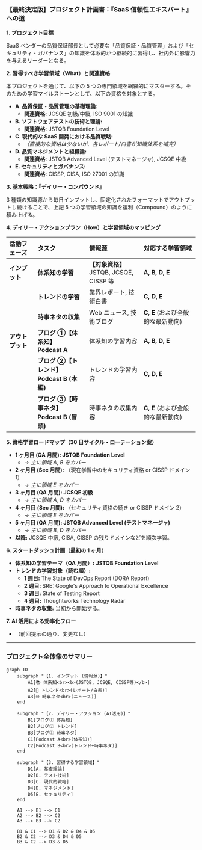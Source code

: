 ### **【最終決定版】プロジェクト計画書：『SaaS 信頼性エキスパート』への道**

**1. プロジェクト目標**

SaaS ベンダーの品質保証部長として必要な「品質保証・品質管理」および「セキュリティ・ガバナンス」の知識を体系的かつ継続的に習得し、社内外に影響力を与えるリーダーとなる。

**2. 習得すべき学習領域（What）と関連資格**

本プロジェクトを通じて、以下の 5 つの専門領域を網羅的にマスターする。そのための学習マイルストーンとして、以下の資格を対象とする。

- **A. 品質保証・品質管理の基礎理論:**
  - **関連資格:** JCSQE 初級/中級, ISO 9001 の知識
- **B. ソフトウェアテストの技術と理論:**
  - **関連資格:** JSTQB Foundation Level
- **C. 現代的な SaaS 開発における品質戦略:**
  - _（直接的な資格は少ないが、各レポート/白書が知識体系を補完）_
- **D. 品質マネジメントと組織論:**
  - **関連資格:** JSTQB Advanced Level (テストマネージャ), JCSQE 中級
- **E. セキュリティとガバナンス:**
  - **関連資格:** CISSP, CISA, ISO 27001 の知識

**3. 基本戦略：『デイリー・コンパウンド』**

3 種類の知識源から毎日インプットし、固定化されたフォーマットでアウトプットし続けることで、上記 5 つの学習領域の知識を複利（Compound）のように積み上げる。

**4. デイリー・アクションプラン（How）と学習領域のマッピング**

| 活動フェーズ     | タスク                                           | 情報源                                     | 対応する学習領域                  |
| :--------------- | :----------------------------------------------- | :----------------------------------------- | :-------------------------------- |
| **インプット**   | **体系知の学習**                                 | **【対象資格】**<br>JSTQB, JCSQE, CISSP 等 | **A, B, D, E**                    |
|                  | **トレンドの学習**                               | 業界レポート, 技術白書                     | **C, D, E**                       |
|                  | **時事ネタの収集**                               | Web ニュース, 技術ブログ                   | **C, E** (および全般的な最新動向) |
| **アウトプット** | **ブログ ①【体系知】**<br>**Podcast A**          | 体系知の学習内容                           | **A, B, D, E**                    |
|                  | **ブログ ②【トレンド】**<br>**Podcast B (本編)** | トレンドの学習内容                         | **C, D, E**                       |
|                  | **ブログ ③【時事ネタ】**<br>**Podcast B (冒頭)** | 時事ネタの収集内容                         | **C, E** (および全般的な最新動向) |

**5. 資格学習ロードマップ（30 日サイクル・ローテーション案）**

- **1 ヶ月目 (QA 月間): JSTQB Foundation Level**
  - _→ 主に領域 A, B をカバー_
- **2 ヶ月目 (Sec 月間):** （現在学習中のセキュリティ資格 or CISSP ドメイン 1）
  - _→ 主に領域 E をカバー_
- **3 ヶ月目 (QA 月間): JCSQE 初級**
  - _→ 主に領域 A, D をカバー_
- **4 ヶ月目 (Sec 月間):** （セキュリティ資格の続き or CISSP ドメイン 2）
  - _→ 主に領域 E をカバー_
- **5 ヶ月目 (QA 月間): JSTQB Advanced Level (テストマネージャ)**
  - _→ 主に領域 B, D をカバー_
- **以降:** JCSQE 中級, CISA, CISSP の残りドメインなどを順次学習。

**6. スタートダッシュ計画（最初の 1 ヶ月）**

- **体系知の学習テーマ（QA 月間）:** **JSTQB Foundation Level**
- **トレンドの学習対象（読む順）:**
  - **1 週目:** The State of DevOps Report (DORA Report)
  - **2 週目:** SRE: Google's Approach to Operational Excellence
  - **3 週目:** State of Testing Report
  - **4 週目:** Thoughtworks Technology Radar
- **時事ネタの収集:** 当初から開始する。

**7. AI 活用による効率化フロー**

- （前回提示の通り、変更なし）

---

### **プロジェクト全体像のサマリー**

```mermaid
graph TD
    subgraph "【1. インプット (情報源)】"
        A1[📚 体系知<br><b>(JSTQB, JCSQE, CISSP等)</b>]
        A2[📄 トレンド<br>(レポート/白書)]
        A3[🌐 時事ネタ<br>(ニュース)]
    end

    subgraph "【2. デイリー・アクション (AI活用)】"
        B1[ブログ① 体系知]
        B2[ブログ② トレンド]
        B3[ブログ③ 時事ネタ]
        C1[Podcast A<br>(体系知)]
        C2[Podcast B<br>(トレンド+時事ネタ)]
    end

    subgraph "【3. 習得する学習領域】"
        D1[A. 基礎理論]
        D2[B. テスト技術]
        D3[C. 現代的戦略]
        D4[D. マネジメント]
        D5[E. セキュリティ]
    end

    A1 --> B1 --> C1
    A2 --> B2 --> C2
    A3 --> B3 --> C2

    B1 & C1 --> D1 & D2 & D4 & D5
    B2 & C2 --> D3 & D4 & D5
    B3 & C2 --> D3 & D5
```
